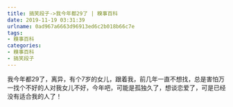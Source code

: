```yaml
---
title: 搞笑段子->我今年都29了 | 糗事百科
date: 2019-11-19 03:31:39
urlname: 0ad967a6663d96913ed6c2b018b66c7e
tags: 
- 糗事百科
categories:
- 糗事百科
- 搞笑段子
---
```

我今年都29了，离异，有个7岁的女儿，跟着我，前几年一直不想找，总是害怕万一找个不好的人对我女儿不好，今年吧，可能是孤独久了，想谈恋爱了，可是已经没有适合我的人了！


